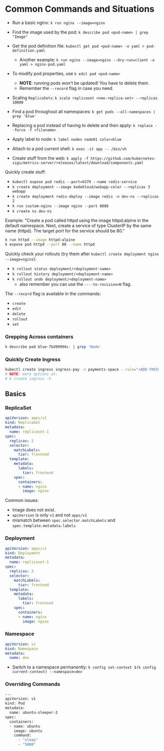 # Common Commands and Situations

- Run a basic nginx: `k run nginx --image=nginx`

- Find the image used by the pod: `k describe pod <pod-name> | grep "Image"`

- Get the pod definition file: `kubectl get pod <pod-name> -o yaml > pod-definition.yaml`
  - Another example: `k run nginx --image=nginx --dry-run=client -o yaml > nginx-pod.yaml`

- To modify pod properties, use `k edit pod <pod-name>`
  - **NOTE**: running pods won't be updated! You have to delete them.
  - Remember the `--record` flag in case you need.

- Scaling `ReplicaSets`: `k scale replicaset <new-replica-set> --replicas 10000`

- Find a pod throughout all namespaces: `k get pods --all-namespaces | grep 'blue'`

- Replacing a pod instead of having to delete and then apply: `k replace --force -f <filename>`

- Apply label to node: `k label nodes node01 color=blue`

- Attach to a pod current shell: `k exec -it app -- /bin/sh`

- Create stuff from the web: `k apply -f https://github.com/kubernetes-sigs/metrics-server/releases/latest/download/components.yaml`

Quickly create stuff:

- `kubectl expose pod redis --port=6379 --name redis-service`
- `k create deployment --image kodekloud/webapp-color --replicas 3 webapp`
- `k create deployment redis-deploy --image redis -n dev-ns --replicas 2`
- `k run custom-nginx --image nginx --port 8080`
- `k create ns dev-ns`

Example: "Create a pod called httpd using the image httpd:alpine in the default
namespace. Next, create a service of type ClusterIP by the same name (httpd).
The target port for the service should be 80."

```bash
k run httpd --image httpd:alpine
k expose pod httpd --port 80 --name httpd
```

Quickly check your rollouts (try them after `kubectl create deployment nginx --image=nginx`):

- `k rollout status deployment/<deployment-name>`
- `k rollout history deployment/<deployment-name>`
- `k rollout undo deployment/<deployment-name>`
  - also remember you can use the `----to-revision=N` flag.

The `--record` flag is available in the commands:

- `create`
- `edit`
- `delete`
- `rollout`
- `set`

### Grepping Across containers

```bash
k describe pod blue-7bd99994c- | grep 'Node'
```

### Quickly Create Ingress

```bash
kubectl create ingress ingress-pay -n payments-space --rule="<ADD-THIS>"
# NOTE: more options at:
# k create ingress -h
```

## Basics

### ReplicaSet

```yaml
apiVersion: apps/v1
kind: ReplicaSet
metadata:
  name: replicaset-1
spec:
  replicas: 2
  selector:
    matchLabels:
      tier: frontend
  template:
    metadata:
      labels:
        tier: frontend
    spec:
      containers:
      - name: nginx
        image: nginx
```

Common issues:

- Image does not exist.
- `apiVersion` is only `v1` and not `apps/v1`
- mismatch between `spec.selector.matchLabels` and `spec.template.metadata.labels`

### Deployment

```yaml
apiVersion: apps/v1
kind: Deployment
metadata:
  name: replicaset-1
spec:
  replicas: 2
  selector:
    matchLabels:
      tier: frontend
  template:
    metadata:
      labels:
        tier: frontend
    spec:
      containers:
      - name: nginx
        image: nginx
```

### Namespace

```yaml
apiVersion: v1
kind: Namespace
metadata:
  name: dev
```

- Switch to a namespace permanently: `k config set-context $(k config current-context) --namespace=dev`

### Overriding Commands

```bash
---
apiVersion: v1
kind: Pod
metadata:
  name: ubuntu-sleeper-2
spec:
  containers:
  - name: ubuntu
    image: ubuntu
    command:
      - "sleep"
      - "5000"
```
